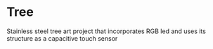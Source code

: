 # Tree
Stainless steel tree art project that incorporates RGB led and uses its structure as a capacitive touch sensor
